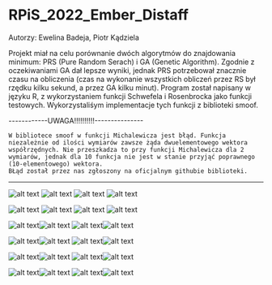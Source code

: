 # RPiS_2022_Ember_Distaff
Autorzy: Ewelina Badeja, Piotr Kądziela

  Projekt miał na celu porównanie dwóch algorytmów do znajdowania minimum: PRS (Pure Random Serach) i GA (Genetic Algorithm). Zgodnie z oczekiwaniami GA dał lepsze wyniki, jednak PRS potrzebował znacznie  czasu na obliczenia (czas na wykonanie wszystkich obliczeń przez RS był rzędku kilku sekund, a przez GA kilku minut).
  Program został napisany w języku R, z wykorzystaniem funkcji Schwefela i Rosenbrocka jako funkcji testowych. Wykorzystaliśym implementacje tych funkcji z biblioteki smoof.
  
 ------------UWAGA!!!!!!!!!!---------------
 
    W bibliotece smoof w funkcji Michalewicza jest błąd. Funkcja niezależnie od ilości wymiarów zawsze żąda dwuelementowego wektora współrzędnych. Nie przeszkadza to przy funkcji Michalewicza dla 2 wymiarów, jednak dla 10 funkcja nie jest w stanie przyjąć poprawnego (10-elementowego) wektora.
    BŁąd został przez nas zgłoszony na oficjalnym githubie biblioteki.
    
--------------------------------------------
  
![alt text](/Proj/results/S2_GA.png) ![alt text](/Proj/results/S2_PRS.png)
![alt text](Proj/results/V_S2_GA.png) ![alt text](Proj/results/V_S2_PRS.png)



![alt text](Proj/results/S10_GA.png) ![alt text](Proj/results/S10_PRS.png)
![alt text](Proj/results/V_S10_PRS.png) ![alt text](Proj/results/V_S10_GA.png)



![alt text](Proj/results/S20_GA.png)![alt text](Proj/results/S20_PRS.png)
![alt text](Proj/results/V_S20_GA.png)![alt text](Proj/results/V_S20_PRS.png)



![alt text](Proj/results/R2_GA.png)![alt text](Proj/results/R2_PRS.png)
![alt text](Proj/results/V_R2_GA.png)![alt text](Proj/results/V_R2_PRS.png)



![alt text](Proj/results/R10_GA.png)![alt text](Proj/results/R10_PRS.png)
![alt text](Proj/results/V_R10_GA.png)![alt text](Proj/results/V_R10_PRS.png)



![alt text](Proj/results/R20_GA.png)![alt text](Proj/results/R20_PRS.png)
![alt text](Proj/results/V_R20_GA.png)![alt text](Proj/results/V_R20_PRS.png)

